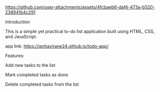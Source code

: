 

https://github.com/user-attachments/assets/4fcbaeb6-daf4-473a-b520-238941b4c291

Introduction

This is a simple yet practical to-do list application built using HTML, CSS, and JavaScript.

app link: https://janhavirane24.github.io/todo-app/

Features:

Add new tasks to the list

Mark completed tasks as done

Delete completed tasks from the list

